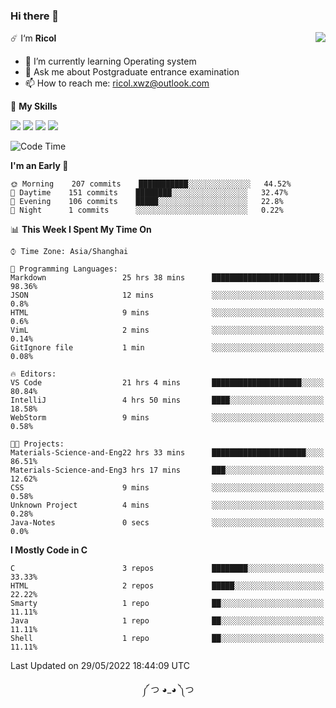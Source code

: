 ### Hi there 👋

<a href="#">
  <img align="right" src="https://github-readme-stats.vercel.app/api?username=Ricolxwz&count_private=true&show_icons=true&theme=prussian" />
</a>

☄️ I‘m **Ricol**

- 🌱 I’m currently learning Operating system
- 💬 Ask me about Postgraduate entrance examination
- 📫 How to reach me: ricol.xwz@outlook.com

🌟 **My Skills**

![](https://img.shields.io/badge/-Git-000000?style=flat-square&logo=git&logoColor=fff)
![](https://img.shields.io/badge/-C-3e74a2?style=flat-square&logo=C&logoColor=fff)
![](https://img.shields.io/badge/-Python-4fc08d?style=flat-square&logo=python&logoColor=fff)
![](https://img.shields.io/badge/-java-ffa500?style=flat-square&logo=java&logoColor=fff)

<!--START_SECTION:waka-->
![Code Time](http://img.shields.io/badge/Code%20Time-0%20secs-blue)

**I'm an Early 🐤** 

```text
🌞 Morning    207 commits    ███████████░░░░░░░░░░░░░░   44.52% 
🌆 Daytime    151 commits    ████████░░░░░░░░░░░░░░░░░   32.47% 
🌃 Evening    106 commits    █████░░░░░░░░░░░░░░░░░░░░   22.8% 
🌙 Night      1 commits      ░░░░░░░░░░░░░░░░░░░░░░░░░   0.22%

```


📊 **This Week I Spent My Time On** 

```text
⌚︎ Time Zone: Asia/Shanghai

💬 Programming Languages: 
Markdown                 25 hrs 38 mins      ████████████████████████░   98.36% 
JSON                     12 mins             ░░░░░░░░░░░░░░░░░░░░░░░░░   0.8% 
HTML                     9 mins              ░░░░░░░░░░░░░░░░░░░░░░░░░   0.6% 
VimL                     2 mins              ░░░░░░░░░░░░░░░░░░░░░░░░░   0.14% 
GitIgnore file           1 min               ░░░░░░░░░░░░░░░░░░░░░░░░░   0.08%

🔥 Editors: 
VS Code                  21 hrs 4 mins       ████████████████████░░░░░   80.84% 
IntelliJ                 4 hrs 50 mins       ████░░░░░░░░░░░░░░░░░░░░░   18.58% 
WebStorm                 9 mins              ░░░░░░░░░░░░░░░░░░░░░░░░░   0.58%

🐱‍💻 Projects: 
Materials-Science-and-Eng22 hrs 33 mins      █████████████████████░░░░   86.51% 
Materials-Science-and-Eng3 hrs 17 mins       ███░░░░░░░░░░░░░░░░░░░░░░   12.62% 
CSS                      9 mins              ░░░░░░░░░░░░░░░░░░░░░░░░░   0.58% 
Unknown Project          4 mins              ░░░░░░░░░░░░░░░░░░░░░░░░░   0.28% 
Java-Notes               0 secs              ░░░░░░░░░░░░░░░░░░░░░░░░░   0.0%

```

**I Mostly Code in C** 

```text
C                        3 repos             ████████░░░░░░░░░░░░░░░░░   33.33% 
HTML                     2 repos             █████░░░░░░░░░░░░░░░░░░░░   22.22% 
Smarty                   1 repo              ██░░░░░░░░░░░░░░░░░░░░░░░   11.11% 
Java                     1 repo              ██░░░░░░░░░░░░░░░░░░░░░░░   11.11% 
Shell                    1 repo              ██░░░░░░░░░░░░░░░░░░░░░░░   11.11%

```



 Last Updated on 29/05/2022 18:44:09 UTC
<!--END_SECTION:waka-->

<div align="center">
༼ つ ◕_◕ ༽つ
</div>
